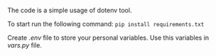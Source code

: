 The code is a simple usage of dotenv tool.

To start run the following command: `pip install requirements.txt`

Create _.env_ file to store your personal variables. Use this variables in _vars.py_ file.
